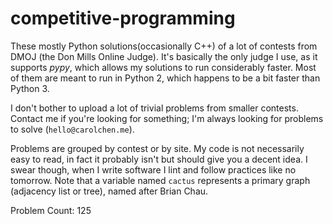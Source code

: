 # competitive-programming

These mostly Python solutions(occasionally C++) of a lot of contests from DMOJ (the Don Mills Online Judge). It's basically the only judge I use, as it supports *pypy*, which allows my solutions to run considerably faster. Most of them are meant to run in Python 2, which happens to be a bit faster than Python 3.

I don't bother to upload a lot of trivial problems from smaller contests. Contact me if you're looking for something; I'm always looking for problems to solve (`hello@carolchen.me`).

Problems are grouped by contest or by site. My code is not necessarily easy to read, in fact it probably isn't but should give you a decent idea. I swear though, when I write software I lint and follow practices like no tomorrow. Note that a variable named `cactus` represents a primary graph (adjacency list or tree), named after Brian Chau. 

Problem Count: 125
